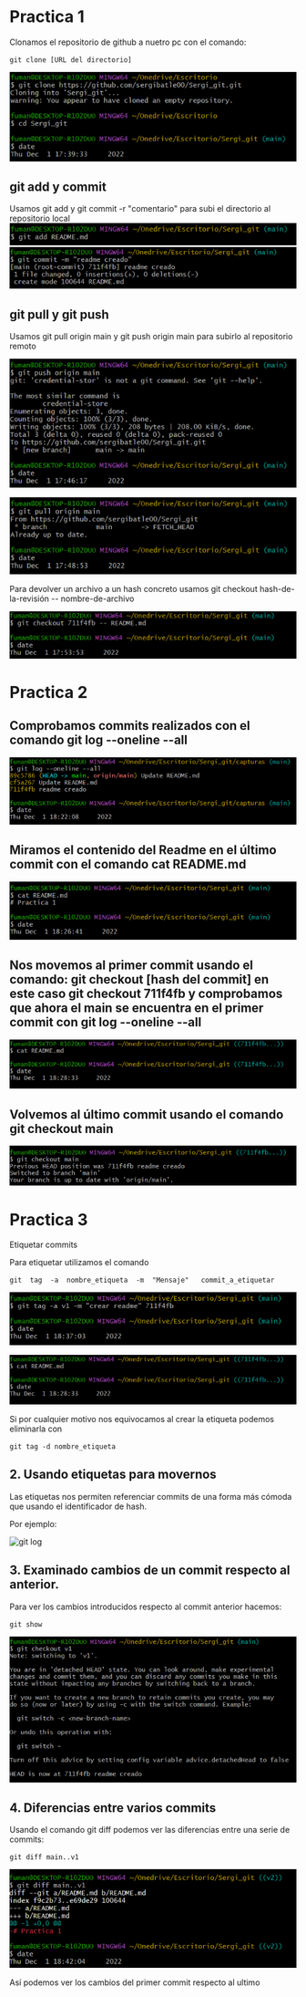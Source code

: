 # Practica 1

Clonamos el repositorio de github a nuetro pc con el comando:

```
git clone [URL del directorio]
```

![git clone](https://github.com/sergibatle00/Sergi_git/blob/main/capturas/1.1.PNG)

## git add y commit
Usamos git add  y git commit -r "comentario" para subi el directorio al repositorio local
![git commit](https://github.com/sergibatle00/Sergi_git/blob/main/capturas/1.add.PNG)
![git add](https://github.com/sergibatle00/Sergi_git/blob/main/capturas/1.2.PNG)

## git pull y git push

Usamos git pull origin main y git push origin main para subirlo al repositorio remoto

![git push](https://github.com/sergibatle00/Sergi_git/blob/main/capturas/1.3.PNG)

![git pull](https://github.com/sergibatle00/Sergi_git/blob/main/capturas/1.4.PNG)

Para devolver un archivo a un hash concreto usamos git checkout hash-de-la-revisión -- nombre-de-archivo

![git pull](https://github.com/sergibatle00/Sergi_git/blob/main/capturas/1.6.PNG)

# Practica 2

## Comprobamos commits realizados con el comando git log --oneline --all

![git log](https://github.com/sergibatle00/Sergi_git/blob/main/capturas/2.PNG)

## Miramos el contenido del Readme en el último commit con el comando cat README.md

![git log](https://github.com/sergibatle00/Sergi_git/blob/main/capturas/2.1.PNG)

## Nos movemos al primer commit usando el comando: git checkout [hash del commit] en este caso git checkout 711f4fb y comprobamos que ahora el main se encuentra en el primer commit con git log --oneline --all

![git log](https://github.com/sergibatle00/Sergi_git/blob/main/capturas/2.3.PNG)

## Volvemos al último commit usando el comando git checkout main

![git log](https://github.com/sergibatle00/Sergi_git/blob/main/capturas/2.4.PNG)

# Practica 3

Etiquetar commits

Para etiquetar utilizamos el comando

```
git  tag  -a  nombre_etiqueta  -m  "Mensaje"   commit_a_etiquetar
```


![git log](https://github.com/sergibatle00/Sergi_git/blob/main/capturas/3.1.PNG)

![git log](https://github.com/sergibatle00/Sergi_git/blob/main/capturas/2.3.PNG)

Si por cualquier motivo nos equivocamos al crear la etiqueta podemos eliminarla con

```
git tag -d nombre_etiqueta
```

## 2. Usando etiquetas para movernos

Las etiquetas nos permiten referenciar commits de una forma más cómoda que usando el identificador de hash.

Por ejemplo:

![git log](git_checkout1.PNG)

## 3. Examinado cambios de un commit respecto al anterior.

Para ver los cambios introducidos respecto al commit anterior hacemos:

```
git show
```


![git log](https://github.com/sergibatle00/Sergi_git/blob/main/capturas/3.2.PNG)

## 4. Diferencias entre varios commits

Usando el comando git diff podemos ver las diferencias entre una serie de commits:

```
git diff main..v1
```


![git log](https://github.com/sergibatle00/Sergi_git/blob/main/capturas/3.5.PNG)

Así podemos ver los cambios del primer commit respecto al ultimo









